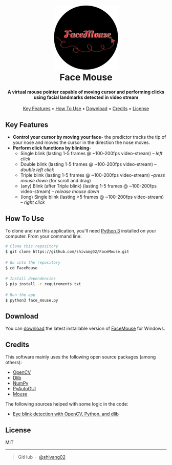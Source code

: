<h1 align="center">
<br>
<a href="https://github.com/shivang02/FaceMouse"><img src="./misc_assets/FaceMouseLogoRound.png" alt="Face Mouse Logo" width="200"></a>
<br>
  Face Mouse
  <br>
</h1>

<h4 align="center">A virtual mouse pointer capable of moving cursor and performing clicks using facial landmarks detected in video stream</h4>

<p align="center">
  <a href="#key-features">Key Features</a> •
  <a href="#how-to-use">How To Use</a> •
  <a href="#download">Download</a> •
  <a href="#credits">Credits</a> •
  <a href="#license">License</a>
</p>



## Key Features

- **Control your cursor by moving your face**-
the predictor tracks the tip of your nose and moves the cursor in the direction the nose moves.
- **Perform click functions by blinking**-
	- Single blink (lasting 1-5 frames @ ~100-200fps video-stream) – *left click*
	- Double blink (lasting 1-5 frames @ ~100-200fps video-stream) – *double left click*
	- Triple blink (lasting 1-5 frames @ ~100-200fps video-stream) –*press mouse down* (for scroll and drag)
	- (any) Blink (after Triple blink) (lasting 1-5 frames @ ~100-200fps video-stream) – *release mouse down*
	- (long) Single blink (lasting >5 frames @ ~100-200fps video-stream) – *right click*


## How To Use

To clone and run this application, you'll need [Python 3](https://www.python.org/) installed on your computer.
From your command line:

```bash
# Clone this repository
$ git clone https://github.com/shivang02/FaceMouse.git

# Go into the repository
$ cd FaceMouse

# Install dependencies
$ pip install -r requirements.txt

# Run the app
$ python3 face_mouse.py 
```

## Download

You can [download](https://github.com/shivang02/FaceMouse/releases/tag/v1.0) the latest installable version of [FaceMouse](https://github.com/shivang02/FaceMouse) for Windows.

## Credits

This software mainly uses the following open source packages (among others):

- [OpenCV](https://opencv.org/)
- [Dlib](http://dlib.net/)
- [NumPy](https://numpy.org/)
- [PyAutoGUI](https://pypi.org/project/PyAutoGUI/)
- [Mouse](https://pypi.org/project/mouse/)

The following sources helped with some logic in the code:

- [Eye blink detection with OpenCV, Python, and dlib](https://www.pyimagesearch.com/2017/04/24/eye-blink-detection-opencv-python-dlib/)

## License

MIT

---

> GitHub &nbsp;&middot;&nbsp; [@shivang02](https://github.com/shivang02)